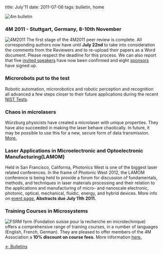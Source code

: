 title: July'11
date: 2011-07-06 
tags: bulletin, home


![4m bulletin](/4m-association/images/4mbulletin168.png)

<!--break-->
###  4M 2011 - Stuttgart, Germany, 8-10th November


![4M2011](/4m-association/images/4m-2011_web1.jpg)
The first stage of the 4M2011 peer review is complete. All corresponding authors now have until **July 22nd** to take into consideration the comments from the Reviewers and to re-upload their papers as a Word document. Please respect the deadline for this process. We can also report that five [invited speakers](/4m-association/conference/2011/Invited-Speakers-0) have now been confirmed and eight [sponsors](/4m-association/conference/2011/Our-Sponsors) have signed up.   
    
###  Microrobots put to the test

Robotic automation, microrobotics and robotic perception and recognition all advanced a few steps closer to their future applications during the recent [NIST Tests](/4m-association/content/Microrobots-put-test/Microrobots-put-test.html).
  
###  Chaos in microlasers

Würzburg physicists have created a microlaser with unique properties. They have also succeeded in making the laser behave chaotically. In future, it may be possible to use this for a new, secure form of data transmission. [More.](/4m-association/content/Chaos-Microlasers/Chaos-Microlasers.html)

###  Laser Applications in Microelectronic and Optoelectronic Manufacturing(LAMOM)

Held in San Francisco, California, Photonics West is one of the biggest laser related conferences. In the frame of Photonic West 2012, the LAMOM conference is being held to provide a forum for discussion of fundamentals, methods, and techniques in laser materials processing and their relation to the applications and manufacturing of micro- and nanoscale electronic, photonic, optical, mechanical, fluidic, energy, and hybrid devices. More info on [event page.](/4m-association/event/LAMOM-XVII) **Abstracts due July 11th 2011.**  
 
###  Training Courses in Microsystems

![FSRM](/4m-association/images/fsrm_logo_web.gif)
fsrm (Fondation suisse pour la recherche en microtechnique) offers a comprehensive range of training courses, in a number of languages (English, French, German). They are pleased to offer members of the 4M Association a <b>10% discount on course fees.</b> More information [here.](/4m-association/contents/fsrm-training-courses/fsrm-training-courses.html)

[&larr; Bulletins](/4m-association/bulletin/index.html)